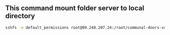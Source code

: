 ## This command mount folder server to local directory

```bash
sshfs -o default_permissions root@89.248.207.24:/root/communal-doors-voip-microserver ~/Dev-Communal-Voip
```
